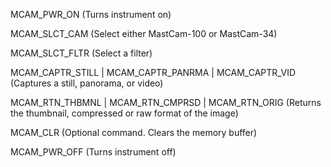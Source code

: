 MCAM_PWR_ON (Turns instrument on)

MCAM_SLCT_CAM (Select either MastCam-100 or MastCam-34)

MCAM_SLCT_FLTR (Select a filter)

MCAM_CAPTR_STILL | MCAM_CAPTR_PANRMA | MCAM_CAPTR_VID (Captures a still, panorama, or video)

MCAM_RTN_THBMNL | MCAM_RTN_CMPRSD | MCAM_RTN_ORIG (Returns the thumbnail, compressed or raw format of the image)

MCAM_CLR (Optional command. Clears the memory buffer)

MCAM_PWR_OFF (Turns instrument off)
